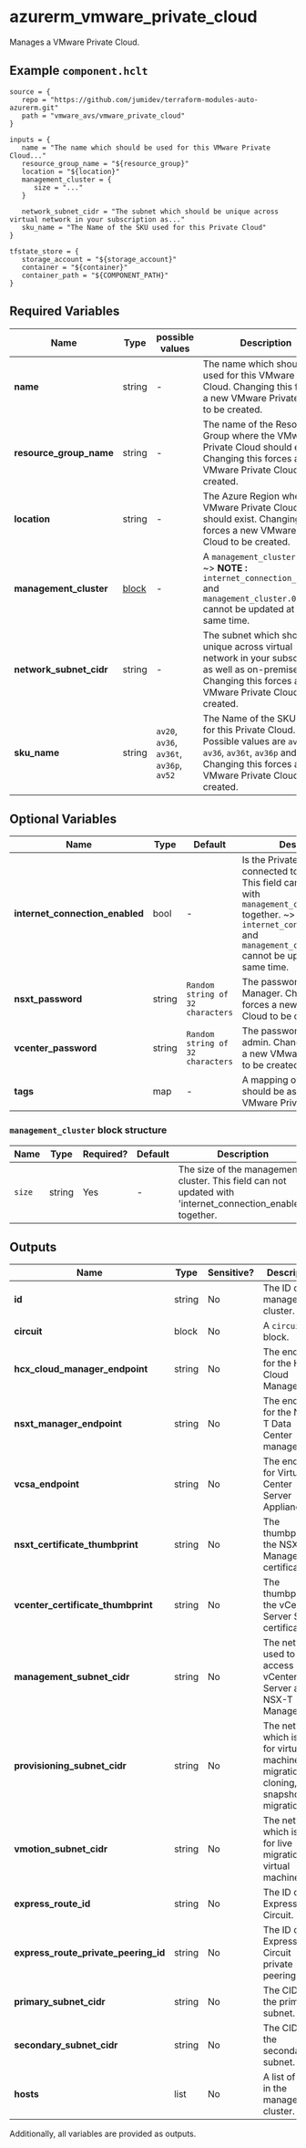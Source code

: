 # azurerm_vmware_private_cloud

Manages a VMware Private Cloud.

## Example `component.hclt`

```hcl
source = {
   repo = "https://github.com/jumidev/terraform-modules-auto-azurerm.git"   
   path = "vmware_avs/vmware_private_cloud"   
}

inputs = {
   name = "The name which should be used for this VMware Private Cloud..."   
   resource_group_name = "${resource_group}"   
   location = "${location}"   
   management_cluster = {
      size = "..."      
   }
   
   network_subnet_cidr = "The subnet which should be unique across virtual network in your subscription as..."   
   sku_name = "The Name of the SKU used for this Private Cloud"   
}

tfstate_store = {
   storage_account = "${storage_account}"   
   container = "${container}"   
   container_path = "${COMPONENT_PATH}"   
}

```

## Required Variables

| Name | Type |  possible values |  Description |
| ---- | --------- |  ----------- | ----------- |
| **name** | string |  -  |  The name which should be used for this VMware Private Cloud. Changing this forces a new VMware Private Cloud to be created. | 
| **resource_group_name** | string |  -  |  The name of the Resource Group where the VMware Private Cloud should exist. Changing this forces a new VMware Private Cloud to be created. | 
| **location** | string |  -  |  The Azure Region where the VMware Private Cloud should exist. Changing this forces a new VMware Private Cloud to be created. | 
| **management_cluster** | [block](#management_cluster-block-structure) |  -  |  A `management_cluster` block. ~> **NOTE :** `internet_connection_enabled` and `management_cluster.0.size` cannot be updated at the same time. | 
| **network_subnet_cidr** | string |  -  |  The subnet which should be unique across virtual network in your subscription as well as on-premise. Changing this forces a new VMware Private Cloud to be created. | 
| **sku_name** | string |  `av20`, `av36`, `av36t`, `av36p`, `av52`  |  The Name of the SKU used for this Private Cloud. Possible values are `av20`, `av36`, `av36t`, `av36p` and `av52`. Changing this forces a new VMware Private Cloud to be created. | 

## Optional Variables

| Name | Type |  Default  |  Description |
| ---- | --------- |  ----------- | ----------- |
| **internet_connection_enabled** | bool |  -  |  Is the Private Cluster connected to the internet? This field can not updated with `management_cluster.0.size` together. ~> **NOTE :** `internet_connection_enabled` and `management_cluster.0.size` cannot be updated at the same time. | 
| **nsxt_password** | string |  `Random string of 32 characters`  |  The password of the NSX-T Manager. Changing this forces a new VMware Private Cloud to be created. | 
| **vcenter_password** | string |  `Random string of 32 characters`  |  The password of the vCenter admin. Changing this forces a new VMware Private Cloud to be created. | 
| **tags** | map |  -  |  A mapping of tags which should be assigned to the VMware Private Cloud. | 

### `management_cluster` block structure

| Name | Type | Required? | Default | Description |
| ---- | ---- | --------- | ------- | ----------- |
| `size` | string | Yes | - | The size of the management cluster. This field can not updated with 'internet_connection_enabled' together. |



## Outputs

| Name | Type | Sensitive? | Description |
| ---- | ---- | --------- | --------- |
| **id** | string | No  | The ID of the management cluster. | 
| **circuit** | block | No  | A `circuit` block. | 
| **hcx_cloud_manager_endpoint** | string | No  | The endpoint for the HCX Cloud Manager. | 
| **nsxt_manager_endpoint** | string | No  | The endpoint for the NSX-T Data Center manager. | 
| **vcsa_endpoint** | string | No  | The endpoint for Virtual Center Server Appliance. | 
| **nsxt_certificate_thumbprint** | string | No  | The thumbprint of the NSX-T Manager SSL certificate. | 
| **vcenter_certificate_thumbprint** | string | No  | The thumbprint of the vCenter Server SSL certificate. | 
| **management_subnet_cidr** | string | No  | The network used to access vCenter Server and NSX-T Manager. | 
| **provisioning_subnet_cidr** | string | No  | The network which is used for virtual machine cold migration, cloning, and snapshot migration. | 
| **vmotion_subnet_cidr** | string | No  | The network which is used for live migration of virtual machines. | 
| **express_route_id** | string | No  | The ID of the ExpressRoute Circuit. | 
| **express_route_private_peering_id** | string | No  | The ID of the ExpressRoute Circuit private peering. | 
| **primary_subnet_cidr** | string | No  | The CIDR of the primary subnet. | 
| **secondary_subnet_cidr** | string | No  | The CIDR of the secondary subnet. | 
| **hosts** | list | No  | A list of hosts in the management cluster. | 

Additionally, all variables are provided as outputs.
